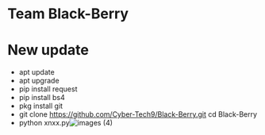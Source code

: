 # Team Black-Berry
# New update
* apt update 
* apt upgrade 
* pip install request 
* pip install bs4 
* pkg install git 
* git clone https://github.com/Cyber-Tech9/Black-Berry.git
cd Black-Berry
* python xnxx.py![images (4)](https://user-images.githubusercontent.com/115588696/228530430-8c920676-228d-43ba-9401-9331eacea15f.jpeg)


